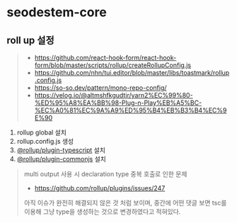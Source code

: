 # seodestem-core

## roll up 설정

> - https://github.com/react-hook-form/react-hook-form/blob/master/scripts/rollup/createRollupConfig.js
> - https://github.com/nhn/tui.editor/blob/master/libs/toastmark/rollup.config.js
> - https://so-so.dev/pattern/mono-repo-config/
> - https://velog.io/@altmshfkgudtjr/yarn2%EC%99%80-%ED%95%A8%EA%BB%98-Plug-n-Play%EB%A5%BC-%EC%A0%81%EC%9A%A9%ED%95%B4%EB%B3%B4%EC%9E%90

1. rollup global 설치
2. rollup.config.js 생성
3. [@rollup/plugin-typescript](https://www.npmjs.com/package/@rollup/plugin-typescript) 설치
4. [@rollup/plugin-commonjs](https://www.npmjs.com/package/@rollup/plugin-commonjs) 설치

> multi output 사용 시 declaration type 중복 호출로 인한 문제
>
> - https://github.com/rollup/plugins/issues/247
>
> 아직 이슈가 완전히 해결되지 않은 것 처럼 보이며, 중간에 어떤 댓글 보면 tsc를 이용해 그냥 type을 생성하는 것으로 변경하였다고 적혀있다.
